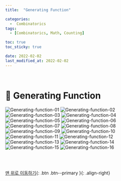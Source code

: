 ```yaml
---
title:  "Generating Function" 

categories:
  -  Combinatorics
tags:
  - [Combinatorics, Math, Counting]

toc: true
toc_sticky: true

date: 2022-02-02
last_modified_at: 2022-02-02
---
```




<br>


# 📗 Generating Function

![Generating-function-01](https://user-images.githubusercontent.com/96368476/152155575-f76a7999-0581-4efb-ab4f-70d32ca3add8.jpg)
![Generating-function-02](https://user-images.githubusercontent.com/96368476/152155576-abda9d18-e2fc-4071-99d9-1dc39f344d45.jpg)
![Generating-function-03](https://user-images.githubusercontent.com/96368476/152155580-a809a1ad-def1-46a7-9865-0f8e8b9ae1c4.jpg)
![Generating-function-04](https://user-images.githubusercontent.com/96368476/152155583-81b512a3-6439-4117-9a5a-b910be5400fb.jpg)
![Generating-function-05](https://user-images.githubusercontent.com/96368476/152155586-f1cf94cb-2c04-40e3-aa4e-dc5b6bc784dd.jpg)
![Generating-function-06](https://user-images.githubusercontent.com/96368476/152155588-7a48756d-a34f-4148-817b-d0f4481d6dc3.jpg)
![Generating-function-07](https://user-images.githubusercontent.com/96368476/152155589-fea0a015-a9af-4db8-9df7-a1ca7d81e7c7.jpg)
![Generating-function-08](https://user-images.githubusercontent.com/96368476/152155593-d8c04895-a58b-47b2-adca-4392546392f0.jpg)
![Generating-function-09](https://user-images.githubusercontent.com/96368476/152155594-30c22b96-64ea-4d44-b9d0-872a4203e66f.jpg)
![Generating-function-10](https://user-images.githubusercontent.com/96368476/152155596-6a4e94ad-5ac9-4a7d-9cab-2009dabeed15.jpg)
![Generating-function-11](https://user-images.githubusercontent.com/96368476/152155554-6ca9246e-b17a-4b27-a6ba-eb3df718984a.jpg)
![Generating-function-12](https://user-images.githubusercontent.com/96368476/152155562-45373ea1-6036-4996-b402-4b7966674b88.jpg)
![Generating-function-13](https://user-images.githubusercontent.com/96368476/152155566-af683122-4059-40ba-aa9a-a100d1e31b5e.jpg)
![Generating-function-14](https://user-images.githubusercontent.com/96368476/152155571-c786d1de-0f7b-474b-9d32-2f6398f912f8.jpg)
![Generating-function-15](https://user-images.githubusercontent.com/96368476/152155572-3dc1cefd-eec4-4f4a-8f11-3b467a83e1c7.jpg)
![Generating-function-16](https://user-images.githubusercontent.com/96368476/152155573-4aa186cc-8384-4a58-af06-53ad5f120cac.jpg)





<br>
<br>


[맨 위로 이동하기](#){: .btn .btn--primary }{: .align-right}